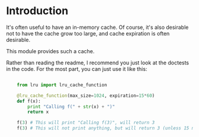 # Introduction

It's often useful to have an in-memory cache. Of course, it's also desirable not to have the cache grow too large, and cache expiration is often desirable.

This module provides such a cache.

Rather than reading the readme, I recommend you just look at the doctests in the code. For the most part, you can just use it like this:

```python

    from lru import lru_cache_function

    @lru_cache_function(max_size=1024, expiration=15*60)
    def f(x):
        print "Calling f(" + str(x) + ")"
        return x

    f(3) # This will print "Calling f(3)", will return 3
    f(3) # This will not print anything, but will return 3 (unless 15 minutes have passed between the first and second function call).
```